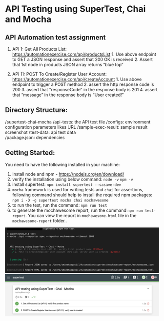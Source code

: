 # API Testing using SuperTest, Chai and Mocha

## API Automation test assignment
1. API 1: Get All Products List: https://automationexercise.com/api/productsList
        1. Use above endpoint to GET a JSON response and assert that 200 OK is received
        2. Assert that 1st node in products JSON array returns “blue top”

2. API 11: POST To Create/Register User Account: https://automationexercise.com/api/createAccount
        1. Use above endpoint to trigger a POST method
        2. assert the http response code is 200 
        3. assert that “responseCode” in the response body is 201 
        4. assert that “message” in the response body is “User created!”

## Directory Structure:

/supertest-chai-mocha
   /api-tests: the API test file
   /configs: environment configuration parameters likes URL
   /sample-exec-result: sample result screenshot
   /test-data: api test data  
   /package.json: dependencies

## Getting Started:

You need to have the following installed in your machine:

1. Install node and npm - https://nodejs.org/en/download/
2. verify the installation using below command:
   `node -v`
   `npm -v`
3. install supertest:
   `npm install supertest --sasave-dev` 
4. `mocha` framework is used for writing tests and `chai` for assertions, following command should help to install the required npm packages:
   `npm i -D -g supertest mocha chai mochawesome`
5. to run the test, run the command: `npm run test`
6. to generate the mochawesome report, run the command `npm run test-report`. You can view the report in `mochawesome.html` file in the `mochawesome-report` folder..

<img src="sample-exec-result/test.png"/>

<img src="sample-exec-result/test-report.png"/>
